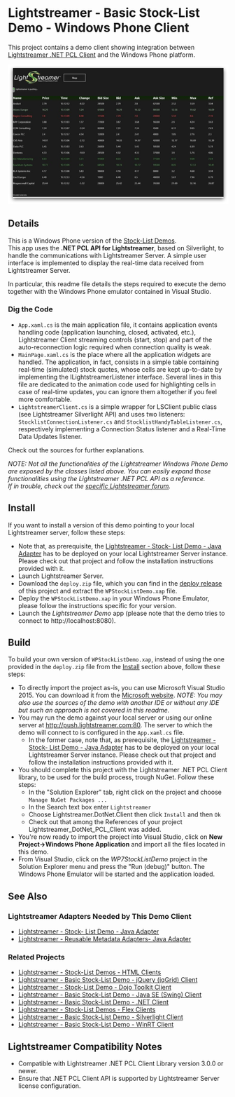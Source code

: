 # Lightstreamer - Basic Stock-List Demo - Windows Phone Client

<!-- START DESCRIPTION lightstreamer-example-stocklist-client-winphone -->

This project contains a demo client showing integration between [Lightstreamer .NET PCL Client](http://www.lightstreamer.com/api/ls-pcl-client/latest/) and the Windows Phone platform.

![screenshot](screen_wp_large.png)<br>

## Details

This is a Windows Phone version of the [Stock-List Demos](https://github.com/Lightstreamer/Lightstreamer-example-Stocklist-client-javascript).<br>
This app uses the <b>.NET PCL API for Lightstreamer</b>, based on Silverlight, to handle the communications with Lightstreamer Server. A simple user interface is implemented to display the real-time data received from Lightstreamer Server.

In particular, this readme file details the steps required to execute the demo together with the Windows Phone emulator contained in Visual Studio.

### Dig the Code

* `App.xaml.cs` is the main application file, it contains application events handling code (application launching, closed, activated, etc.), Lightstreamer Client streaming controls (start, stop) and part of the auto-reconnection logic required when connection quality is weak.
* `MainPage.xaml.cs` is the place where all the application widgets are handled. The application, in fact, consists in a simple table containing real-time (simulated) stock quotes, whose cells are kept up-to-date by implementing the ILightstreamerListener interface.
  Several lines in this file are dedicated to the animation code used for highlighting cells in case of real-time updates, you can ignore them altogether if you feel more comfortable.
* `LightstreamerClient.cs` is a simple wrapper for LSClient public class (see Lightstreamer Silverlight API) and uses two listeners: `StocklistConnectionListener.cs` and `StocklistHandyTableListener.cs`, respectively implementing a Connection Status listener and a Real-Time Data Updates listener.

Check out the sources for further explanations.<br>
  
<i>NOTE: Not all the functionalities of the Lightstreamer Windows Phone Demo are exposed by the classes listed above. You can easily expand those functionalities using the Lightstreamer .NET PCL API as a reference.<br>
If in trouble, check out the [specific Lightstreamer forum](http://forums.lightstreamer.com/forumdisplay.php?11-Client-APIs).</i>

<!-- END DESCRIPTION lightstreamer-example-stocklist-client-winphone -->

## Install

If you want to install a version of this demo pointing to your local Lightstreamer server, follow these steps:

* Note that, as prerequisite, the [Lightstreamer - Stock- List Demo - Java Adapter](https://github.com/Lightstreamer/Lightstreamer-example-Stocklist-adapter-java) has to be deployed on your local Lightstreamer Server instance. Please check out that project and follow the installation instructions provided with it.
* Launch Lightstreamer Server.
* Download the `deploy.zip` file, which you can find in the [deploy release](https://github.com/Lightstreamer/Lightstreamer-example-StockList-client-winphone/releases) of this project and extract the `WPStockListDemo.xap` file.
* Deploy the `WPStockListDemo.xap` in your Windows Phone Emulator, please follow the instructions specific for your version.
* Launch the *Lightstreamer Demo* app (please note that the demo tries to connect to http://localhost:8080).

## Build

To build your own version of `WPStockListDemo.xap`, instead of using the one provided in the `deploy.zip` file from the [Install](https://github.com/Lightstreamer/Lightstreamer-example-StockList-client-winphone#install) section above, follow these steps:

* To directly import the project as-is, you can use Microsoft Visual Studio 2015. You can download it from the [Microsoft website](https://www.visualstudio.com/it/downloads/). <i>NOTE: You may also use the sources of the demo with another IDE or without any IDE but such an approach is not covered in this readme.</i>
* You may run the demo against your local server or using our online server at http://push.lightstreamer.com:80. The server to which the demo will connect to is configured in the `App.xaml.cs` file.
	* In the former case, note that, as prerequisite, the [Lightstreamer - Stock- List Demo - Java Adapter](https://github.com/Lightstreamer/Lightstreamer-example-Stocklist-adapter-java) has to be deployed on your local Lightstreamer Server instance. Please check out that project and follow the installation instructions provided with it.
* You should complete this project with the Lightstreamer .NET PCL Client library, to be used for the build process, trough NuGet. Follow these steps:
	* In the "Solution Explorer" tab, right click on the project and choose `Manage NuGet Packages ...`
	* In the Search text box enter `Lightstreamer`
	* Choose Lightstreamer.DotNet.Client then click `Install` and then `Ok`
	* Check out that among the References of your project Lightstreamer_DotNet_PCL_Client was added.
* You're now ready to import the project into Visual Studio, click on <b>New Project->Windows Phone Application</b> and import all the files located in this demo.
* From Visual Studio, click on the *WP7StockListDemo* project in the Solution Explorer menu and press the "Run (debug)" button. The Windows Phone Emulator will be started and the application loaded.

## See Also

### Lightstreamer Adapters Needed by This Demo Client

<!-- START RELATED_ENTRIES -->
* [Lightstreamer - Stock- List Demo - Java Adapter](https://github.com/Lightstreamer/Lightstreamer-example-Stocklist-adapter-java)
* [Lightstreamer - Reusable Metadata Adapters- Java Adapter](https://github.com/Lightstreamer/Lightstreamer-example-ReusableMetadata-adapter-java)

<!-- END RELATED_ENTRIES -->
### Related Projects ##

* [Lightstreamer - Stock-List Demos - HTML Clients](https://github.com/Lightstreamer/Lightstreamer-example-Stocklist-client-javascript)
* [Lightstreamer - Basic Stock-List Demo - jQuery (jqGrid) Client](https://github.com/Lightstreamer/Lightstreamer-example-StockList-client-jquery)
* [Lightstreamer - Stock-List Demo - Dojo Toolkit Client](https://github.com/Lightstreamer/Lightstreamer-example-StockList-client-dojo)
* [Lightstreamer - Basic Stock-List Demo - Java SE (Swing) Client](https://github.com/Lightstreamer/Lightstreamer-example-StockList-client-java)
* [Lightstreamer - Basic Stock-List Demo - .NET Client](https://github.com/Lightstreamer/Lightstreamer-example-StockList-client-dotnet)
* [Lightstreamer - Stock-List Demos - Flex Clients](https://github.com/Lightstreamer/Lightstreamer-example-StockList-client-flex)
* [Lightstreamer - Basic Stock-List Demo - Silverlight Client](https://github.com/Lightstreamer/Lightstreamer-example-StockList-client-silverlight)
* [Lightstreamer - Basic Stock-List Demo - WinRT Client](https://github.com/Lightstreamer/Lightstreamer-example-StockList-client-winrt)

## Lightstreamer Compatibility Notes

- Compatible with Lightstreamer .NET PCL Client Library version 3.0.0 or newer.
- Ensure that .NET PCL Client API is supported by Lightstreamer Server license configuration.
